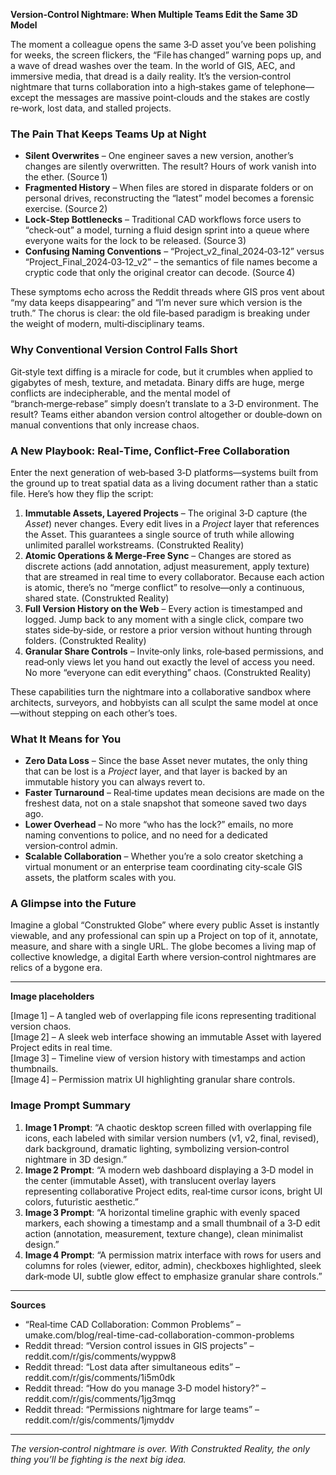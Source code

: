 **Version‑Control Nightmare: When Multiple Teams Edit the Same 3D Model**

The moment a colleague opens the same 3‑D asset you’ve been polishing for weeks, the screen flickers, the “File has changed” warning pops up, and a wave of dread washes over the team. In the world of GIS, AEC, and immersive media, that dread is a daily reality. It’s the version‑control nightmare that turns collaboration into a high‑stakes game of telephone—except the messages are massive point‑clouds and the stakes are costly re‑work, lost data, and stalled projects.

### The Pain That Keeps Teams Up at Night  

- **Silent Overwrites** – One engineer saves a new version, another’s changes are silently overwritten. The result? Hours of work vanish into the ether. (Source 1)  
- **Fragmented History** – When files are stored in disparate folders or on personal drives, reconstructing the “latest” model becomes a forensic exercise. (Source 2)  
- **Lock‑Step Bottlenecks** – Traditional CAD workflows force users to “check‑out” a model, turning a fluid design sprint into a queue where everyone waits for the lock to be released. (Source 3)  
- **Confusing Naming Conventions** – “Project_v2_final_2024‑03‑12” versus “Project_Final_2024‑03‑12_v2” – the semantics of file names become a cryptic code that only the original creator can decode. (Source 4)  

These symptoms echo across the Reddit threads where GIS pros vent about “my data keeps disappearing” and “I’m never sure which version is the truth.” The chorus is clear: the old file‑based paradigm is breaking under the weight of modern, multi‑disciplinary teams.

### Why Conventional Version Control Falls Short  

Git‑style text diffing is a miracle for code, but it crumbles when applied to gigabytes of mesh, texture, and metadata. Binary diffs are huge, merge conflicts are indecipherable, and the mental model of “branch‑merge‑rebase” simply doesn’t translate to a 3‑D environment. The result? Teams either abandon version control altogether or double‑down on manual conventions that only increase chaos.

### A New Playbook: Real‑Time, Conflict‑Free Collaboration  

Enter the next generation of web‑based 3‑D platforms—systems built from the ground up to treat spatial data as a living document rather than a static file. Here’s how they flip the script:

1. **Immutable Assets, Layered Projects** – The original 3‑D capture (the *Asset*) never changes. Every edit lives in a *Project* layer that references the Asset. This guarantees a single source of truth while allowing unlimited parallel workstreams. (Construkted Reality)  
2. **Atomic Operations & Merge‑Free Sync** – Changes are stored as discrete actions (add annotation, adjust measurement, apply texture) that are streamed in real time to every collaborator. Because each action is atomic, there’s no “merge conflict” to resolve—only a continuous, shared state. (Construkted Reality)  
3. **Full Version History on the Web** – Every action is timestamped and logged. Jump back to any moment with a single click, compare two states side‑by‑side, or restore a prior version without hunting through folders. (Construkted Reality)  
4. **Granular Share Controls** – Invite‑only links, role‑based permissions, and read‑only views let you hand out exactly the level of access you need. No more “everyone can edit everything” chaos. (Construkted Reality)  

These capabilities turn the nightmare into a collaborative sandbox where architects, surveyors, and hobbyists can all sculpt the same model at once—without stepping on each other’s toes.

### What It Means for You  

- **Zero Data Loss** – Since the base Asset never mutates, the only thing that can be lost is a *Project* layer, and that layer is backed by an immutable history you can always revert to.  
- **Faster Turnaround** – Real‑time updates mean decisions are made on the freshest data, not on a stale snapshot that someone saved two days ago.  
- **Lower Overhead** – No more “who has the lock?” emails, no more naming conventions to police, and no need for a dedicated version‑control admin.  
- **Scalable Collaboration** – Whether you’re a solo creator sketching a virtual monument or an enterprise team coordinating city‑scale GIS assets, the platform scales with you.  

### A Glimpse into the Future  

Imagine a global “Construkted Globe” where every public Asset is instantly viewable, and any professional can spin up a Project on top of it, annotate, measure, and share with a single URL. The globe becomes a living map of collective knowledge, a digital Earth where version‑control nightmares are relics of a bygone era.

---

**Image placeholders**  

[Image 1] – A tangled web of overlapping file icons representing traditional version chaos.  
[Image 2] – A sleek web interface showing an immutable Asset with layered Project edits in real time.  
[Image 3] – Timeline view of version history with timestamps and action thumbnails.  
[Image 4] – Permission matrix UI highlighting granular share controls.  

### Image Prompt Summary  

1. **Image 1 Prompt**: “A chaotic desktop screen filled with overlapping file icons, each labeled with similar version numbers (v1, v2, final, revised), dark background, dramatic lighting, symbolizing version‑control nightmare in 3D design.”  
2. **Image 2 Prompt**: “A modern web dashboard displaying a 3‑D model in the center (immutable Asset), with translucent overlay layers representing collaborative Project edits, real‑time cursor icons, bright UI colors, futuristic aesthetic.”  
3. **Image 3 Prompt**: “A horizontal timeline graphic with evenly spaced markers, each showing a timestamp and a small thumbnail of a 3‑D edit action (annotation, measurement, texture change), clean minimalist design.”  
4. **Image 4 Prompt**: “A permission matrix interface with rows for users and columns for roles (viewer, editor, admin), checkboxes highlighted, sleek dark‑mode UI, subtle glow effect to emphasize granular share controls.”  

---

**Sources**  

- “Real‑time CAD Collaboration: Common Problems” – umake.com/blog/real-time-cad-collaboration-common-problems  
- Reddit thread: “Version control issues in GIS projects” – reddit.com/r/gis/comments/wyppw8  
- Reddit thread: “Lost data after simultaneous edits” – reddit.com/r/gis/comments/1i5m0dk  
- Reddit thread: “How do you manage 3‑D model history?” – reddit.com/r/gis/comments/1jg3mqg  
- Reddit thread: “Permissions nightmare for large teams” – reddit.com/r/gis/comments/1jmyddv  

---  

*The version‑control nightmare is over. With Construkted Reality, the only thing you’ll be fighting is the next big idea.*
